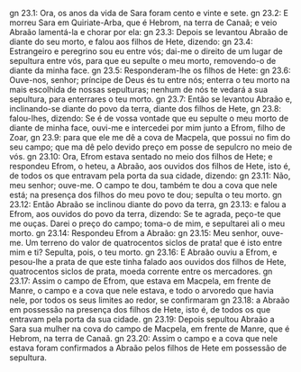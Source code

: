 gn 23.1: Ora, os anos da vida de Sara foram cento e vinte e sete.
gn 23.2: E morreu Sara em Quiriate-Arba, que é Hebrom, na terra de Canaã; e veio Abraão lamentá-la e chorar por ela:
gn 23.3: Depois se levantou Abraão de diante do seu morto, e falou aos filhos de Hete, dizendo:
gn 23.4: Estrangeiro e peregrino sou eu entre vós; dai-me o direito de um lugar de sepultura entre vós, para que eu sepulte o meu morto, removendo-o de diante da minha face.
gn 23.5: Responderam-lhe os filhos de Hete:
gn 23.6: Ouve-nos, senhor; príncipe de Deus és tu entre nós; enterra o teu morto na mais escolhida de nossas sepulturas; nenhum de nós te vedará a sua sepultura, para enterrares o teu morto.
gn 23.7: Então se levantou Abraão e, inclinando-se diante do povo da terra, diante dos filhos de Hete,
gn 23.8: falou-lhes, dizendo: Se é de vossa vontade que eu sepulte o meu morto de diante de minha face, ouvi-me e intercedei por mim junto a Efrom, filho de Zoar,
gn 23.9: para que ele me dê a cova de Macpela, que possui no fim do seu campo; que ma dê pelo devido preço em posse de sepulcro no meio de vós.
gn 23.10: Ora, Efrom estava sentado no meio dos filhos de Hete; e respondeu Efrom, o heteu, a Abraão, aos ouvidos dos filhos de Hete, isto é, de todos os que entravam pela porta da sua cidade, dizendo:
gn 23.11: Não, meu senhor; ouve-me. O campo te dou, também te dou a cova que nele está; na presença dos filhos do meu povo te dou; sepulta o teu morto.
gn 23.12: Então Abraão se inclinou diante do povo da terra,
gn 23.13: e falou a Efrom, aos ouvidos do povo da terra, dizendo: Se te agrada, peço-te que me ouças. Darei o preço do campo; toma-o de mim, e sepultarei ali o meu morto.
gn 23.14: Respondeu Efrom a Abraão:
gn 23.15: Meu senhor, ouve-me. Um terreno do valor de quatrocentos siclos de prata! que é isto entre mim e ti? Sepulta, pois, o teu morto.
gn 23.16: E Abraão ouviu a Efrom, e pesou-lhe a prata de que este tinha falado aos ouvidos dos filhos de Hete, quatrocentos siclos de prata, moeda corrente entre os mercadores.
gn 23.17: Assim o campo de Efrom, que estava em Macpela, em frente de Manre, o campo e a cova que nele estava, e todo o arvoredo que havia nele, por todos os seus limites ao redor, se confirmaram
gn 23.18: a Abraão em possessão na presença dos filhos de Hete, isto é, de todos os que entravam pela porta da sua cidade.
gn 23.19: Depois sepultou Abraão a Sara sua mulher na cova do campo de Macpela, em frente de Manre, que é Hebrom, na terra de Canaã.
gn 23.20: Assim o campo e a cova que nele estava foram confirmados a Abraão pelos filhos de Hete em possessão de sepultura.
